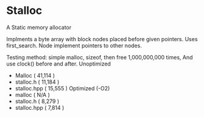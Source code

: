 # Stalloc

A Static memory allocator

Implments a byte array with block nodes placed before given pointers. Uses first_search. Node implement pointers to other nodes.

Testing method: simple malloc, sizeof, then free 1,000,000,000 times, And use clock() before and after.
Unoptimized
- Malloc      ( 41,114 )
- stalloc.h   ( 11,184 )
- stalloc.hpp ( 15,555 )
Optimized (-O2)
- malloc      (  N/A  )
- stalloc.h   ( 8,279 )
- stalloc.hpp ( 7,814 )




